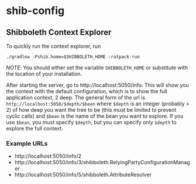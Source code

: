 # shib-config

## Shibboleth Context Explorer

To quickly run the context explorer, run

```shell
./gradlew -Pshib.home=$SHIBBOLETH_HOME :ratpack:run
```

_NOTE_: You should either set the variable `SHIBBOLETH_HOME` or substitute with the location of your installation.

After starting the server, go to http://localhost:5050/info. This will show you the context with the default configuration,
which is to show the full application context, 2 deep. The general form of the url is `http://localhost:5050/$depth/$bean`
where `$depth` is an integer (probably > 2) of how deep you want the tree to be (this must be limited to prevent cyclic
calls) and `$bean` is the name of the bean you want to explore. If you use `$bean`, you must specify `$depth`, but you can
specify only `$depth` to explore the full context.

### Example URLs

* http://localhost:5050/info/2
* http://localhost:5050/info/3/shibboleth.RelyingPartyConfigurationManager
* http://localhost:5050/info/5/shibboleth.AttributeResolver
